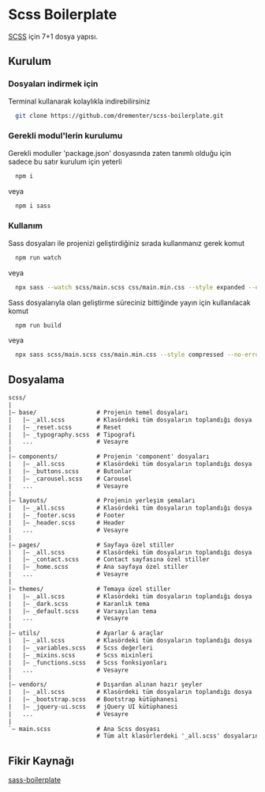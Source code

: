 # Scss Boilerplate

[SCSS](https://sass-lang.com/) için 7+1 dosya yapısı.

## Kurulum

### Dosyaları indirmek için

Terminal kullanarak kolaylıkla indirebilirsiniz

```bash
  git clone https://github.com/drementer/scss-boilerplate.git
```

### Gerekli modul'lerin kurulumu

Gerekli moduller 'package.json' dosyasında zaten tanımlı olduğu için sadece bu satır kurulum için yeterli

```bash
  npm i
```

veya

```bash
  npm i sass
```

### Kullanım

Sass dosyaları ile projenizi geliştirdiğiniz sırada kullanmanız gerek komut

```bash
  npm run watch
```

veya

```bash
  npx sass --watch scss/main.scss css/main.min.css --style expanded --error-css
```

Sass dosyalarıyla olan geliştirme süreciniz bittiğinde yayın için kullanılacak komut

```bash
  npm run build
```

veya

```bash
  npx sass scss/main.scss css/main.min.css --style compressed --no-error-css
```

## Dosyalama

```txt
scss/
|
|– base/                 # Projenin temel dosyaları
|   |– _all.scss         # Klasördeki tüm dosyaların toplandığı dosya
|   |– _reset.scss       # Reset
|   |– _typography.scss  # Tipografi
|   ...                  # Vesayre
|
|– components/           # Projenin 'component' dosyaları
|   |– _all.scss         # Klasördeki tüm dosyaların toplandığı dosya
|   |– _buttons.scss     # Butonlar
|   |– _carousel.scss    # Carousel
|   ...                  # Vesayre
|
|– layouts/              # Projenin yerleşim şemaları
|   |– _all.scss         # Klasördeki tüm dosyaların toplandığı dosya
|   |– _footer.scss      # Footer
|   |– _header.scss      # Header
|   ...                  # Vesayre
|
|– pages/                # Sayfaya özel stiller
|   |– _all.scss         # Klasördeki tüm dosyaların toplandığı dosya
|   |– _contact.scss     # Contact sayfasına özel stiller
|   |– _home.scss        # Ana sayfaya özel stiller
|   ...                  # Vesayre
|
|– themes/               # Temaya özel stiller
|   |– _all.scss         # Klasördeki tüm dosyaların toplandığı dosya
|   |– _dark.scss      	 # Karanlık tema
|   |– _default.scss     # Varsayılan tema
|   ...                  # Vesayre
|
|– utils/                # Ayarlar & araçlar
|   |– _all.scss         # Klasördeki tüm dosyaların toplandığı dosya
|   |– _variables.scss   # Scss değerleri
|   |– _mixins.scss      # Scss mixinleri
|   |– _functions.scss   # Scss fonksiyonları
|   ...                  # Vesayre
|
|– vendors/              # Dışardan alınan hazır şeyler
|   |– _all.scss         # Klasördeki tüm dosyaların toplandığı dosya
|   |– _bootstrap.scss   # Bootstrap kütüphanesi
|   |– _jquery-ui.scss   # jQuery UI kütüphanesi
|   ...                  # Vesayre
|
`– main.scss             # Ana Scss dosyası
                         # Tüm alt klasörlerdeki '_all.scss' dosyalarının toplandığı dosya
```

## Fikir Kaynağı

[sass-boilerplate](https://github.com/KittyGiraudel/sass-boilerplate)
